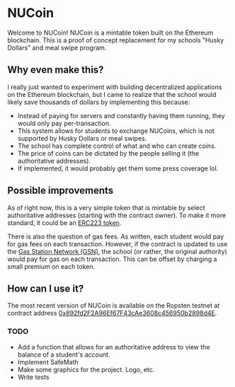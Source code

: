 # NUCoin
Welcome to NUCoin! NUCoin is a mintable token built on the Ethereum blockchain. This is a proof of concept replacement for my schools "Husky Dollars" and meal swipe program.

## Why even make this?
I really just wanted to experiment with building decentralized applications on the Ethereum blockchain, but I came to realize
that the school would likely save thousands of dollars by implementing this because:

* Instead of paying for servers and constantly having them running, they would only pay per-transaction.
* This system allows for students to exchange NUCoins, which is not supported by Husky Dollars or meal swipes.
* The school has complete control of what and who can create coins.
* The price of coins can be dictated by the people selling it (the authoritative addresses).
* If implemented, it would probably get them some press coverage lol.

## Possible improvements
As of right now, this is a very simple token that is mintable by select authoritative addresses (starting with the contract owner). To make it more standard, it could be an [ERC223 token](https://github.com/Dexaran/ERC223-token-standard).

There is also the question of gas fees. As written, each student would pay for gas fees on each transaction. However, if the contract is updated to use the [Gas Station Network (GSN)](https://www.opengsn.org/), the school (or rather, the original authority) would pay for gas on each transaction. This can be offset by charging a small premium on each token.

## How can I use it?
The most recent version of NUCoin is available on the Ropsten testnet at contract address [0x892fd2F2A96Ef67F43cAe3608c456950b2898d4E](https://ropsten.etherscan.io/address/0x892fd2F2A96Ef67F43cAe3608c456950b2898d4E).

### TODO
* Add a function that allows for an authoritative address to view the balance of a student's account.
* Implement SafeMath
* Make some graphics for the project. Logo, etc.
* Write tests